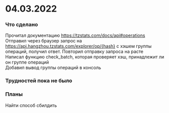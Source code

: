 # 04.03.2022  
### Что сделано  
Прочитал документацию https://tzstats.com/docs/api#operations  
Отправил через браузер запрос на https://api.hangzhou.tzstats.com/explorer/op/{hash} с хэшем группы операций, получил ответ.
Повторил отправку запроса на расте  
Написал функцию check_batch, которая проверяет хэш, принадлежит ли он группе операций  
Добавил вывод группы операций в консоль  
### Трудностей пока не было  
### Планы  
Найти способ сбилдить 